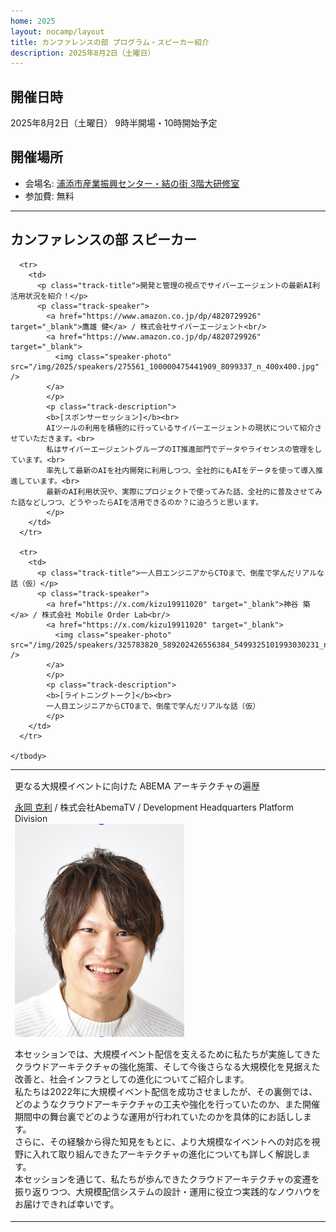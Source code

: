 ```yaml
---
home: 2025
layout: nocamp/layout
title: カンファレンスの部 プログラム・スピーカー紹介
description: 2025年8月2日（土曜日）
---
```


<i class="fa fa-calendar"></i> 開催日時
--------------------------------------------------------------------------------

2025年8月2日（土曜日） 9時半開場・10時開始予定

<i class="fa fa-map-marker"></i> 開催場所
--------------------------------------------------------------------------------

- 会場名: [浦添市産業振興センター・結の街 3階大研修室](https://www.urasoe-sangyocenter.jp/facility/3f.html)
- 参加費: 無料


--------------------------------------------------------------------------------

<i class="fa fa-list-alt"></i> カンファレンスの部 スピーカー
--------------------------------------------------------------------------------

<div id="schedule">
  <table>
    <tbody>
      <tr>
        <td>
          <p class="track-title">更なる大規模イベントに向けた ABEMA アーキテクチャの遍歴</p>
          <p class="track-speaker">
            <a href="https://github.com/na-ga" target="_blank">永岡 克利</a> / 株式会社AbemaTV / Development Headquarters Platform Division<br/>
            <a href="https://github.com/na-ga" target="_blank">
              <img class="speaker-photo" src="/img/2025/speakers/na-ga.png" />
            </a>
            </p>
            <p class="track-description">
            本セッションでは、大規模イベント配信を支えるために私たちが実施してきたクラウドアーキテクチャの強化施策、そして今後さらなる大規模化を見据えた改善と、社会インフラとしての進化についてご紹介します。<br>
            私たちは2022年に大規模イベント配信を成功させましたが、その裏側では、どのようなクラウドアーキテクチャの工夫や強化を行っていたのか、また開催期間中の舞台裏でどのような運用が行われていたのかを具体的にお話しします。<br>
            さらに、その経験から得た知見をもとに、より大規模なイベントへの対応を視野に入れて取り組んできたアーキテクチャの進化についても詳しく解説します。<br>
            本セッションを通じて、私たちが歩んできたクラウドアーキテクチャの変遷を振り返りつつ、大規模配信システムの設計・運用に役立つ実践的なノウハウをお届けできれば幸いです。
            </p>
        </td>
      </tr>

      <tr>
        <td>
          <p class="track-title">開発と管理の視点でサイバーエージェントの最新AI利活用状況を紹介！</p>
          <p class="track-speaker">
            <a href="https://www.amazon.co.jp/dp/4820729926" target="_blank">鷹雄 健</a> / 株式会社サイバーエージェント<br/>
            <a href="https://www.amazon.co.jp/dp/4820729926" target="_blank">
              <img class="speaker-photo" src="/img/2025/speakers/275561_100000475441909_8099337_n_400x400.jpg" />
            </a>
            </p>
            <p class="track-description">
            <b>[スポンサーセッション]</b><br>
            AIツールの利用を積極的に行っているサイバーエージェントの現状について紹介させていただきます。<br>
            私はサイバーエージェントグループのIT推進部門でデータやライセンスの管理をしています。<br>
            率先して最新のAIを社内開発に利用しつつ、全社的にもAIをデータを使って導入推進しています。<br>
            最新のAI利用状況や、実際にプロジェクトで使ってみた話、全社的に普及させてみた話などしつつ、どうやったらAIを活用できるのか？に迫ろうと思います。
            </p>
        </td>
      </tr>

      <tr>
        <td>
          <p class="track-title">一人目エンジニアからCTOまで、倒産で学んだリアルな話（仮）</p>
          <p class="track-speaker">
            <a href="https://x.com/kizu19911020" target="_blank">神谷 築</a> / 株式会社 Mobile Order Lab<br/>
            <a href="https://x.com/kizu19911020" target="_blank">
              <img class="speaker-photo" src="/img/2025/speakers/325783820_589202426556384_5499325101993030231_n.jpg" />
            </a>
            </p>
            <p class="track-description">
            <b>[ライトニングトーク]</b><br>
            一人目エンジニアからCTOまで、倒産で学んだリアルな話（仮）
            </p>
        </td>
      </tr>

    </tbody>
  </table>
</div>
